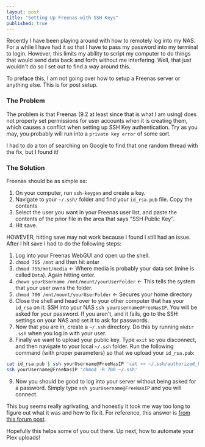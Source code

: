 ```yaml
---
layout: post
title: "Setting Up Freenas with SSH Keys"
published: true
---
```


Recently I have been playing around with how to remotely log into my NAS. For a while I have had it so that I have to pass my password into my terminal to login. However, this limits my ability to script my computer to do things that would send data back and forth without me interfering. Well, that just wouldn't do so I set out to find a way around this.

To preface this, I am not going over how to setup a Freenas server or anything else. This is for post setup.

### The Problem
The problem is that Freenas (9.2 at least since that is what I am using) does not properly set permissions for user accounts when it is creating them, which causes a conflict when setting up SSH Key authentication. Try as you may, you probably will run into a `private key error` of some sort. 

I had to do a ton of searching on Google to find that one random thread with the fix, but I found it!

### The Solution
Freenas should be as simple as:
1. On your computer, run `ssh-keygen` and create a key.
2. Navigate to your `~/.ssh/` folder and find your `id_rsa.pub` file. Copy the contents
3. Select the user you want in your Freenas user list, and paste the contents of the prior file in the area that says "SSH Public Key". 
4. Hit save.

HOWEVER, hitting save may not work because I found I still had an issue. After I hit save I had to do the following steps:
1. Log into your Freenas WebGUI and open up the shell.
2. `chmod 755 /mnt` and then hit enter
3. `chmod 755/mnt/media` <- Where media is probably your data set (mine is called `Data`). Again hitting enter.
4. `chown yourUsername /mnt/mount/yourUserFolder` <- This tells the system that your user owns the folder.
5. `chmod 700 /mnt/mount/yourUserFolder` <- Secures your home directory
6. Close the shell and head over to your other computer that has your `id_rsa` on it. SSH into your NAS `ssh yourUsername@FreeNasIP`. You will be asked for your password. If you aren't, and it fails, go to the SSH settings on your NAS and set it to ask for passwords.
7. Now that you are in, create a `~/.ssh` directory. Do this by running `mkdir .ssh` when you log in with your user.
8. Finally we want to upload your public key. Type `exit` so you disconnect, and then navigate to your local `~/.ssh` folder. Run the following command (with proper parameters) so that we upload your `id_rsa.pub`: 
```bash
cat id_rsa.pub | ssh yourUsername@FreeNasIP 'cat >> ~/.ssh/authorized_keys'
ssh yourUsername@FreeNasIP 'chmod -R 700 ~/.ssh' 
```
9. Now you should be good to log into your server without being asked for a password. Simply type `ssh yourUsername@FreeNasIP` and you will connect.

This bug seems really agrivating, and honestly it took me way too long to figure out what it was and how to fix it. For reference, this answer is [from this forum post](https://forums.freenas.org/index.php?threads/passwordless-ssh-cannot-get-it-to-work-what-so-ever-please-help.542/). 

Hopefully this helps some of you out there. Up next, how to automate your Plex uploads!
